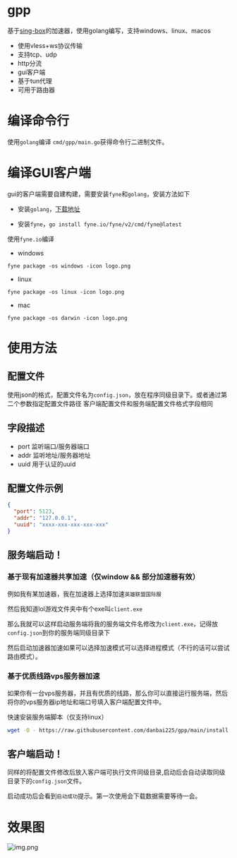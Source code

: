 # gpp

基于[sing-box](https://github.com/SagerNet/sing-box)的加速器，使用golang编写，支持windows、linux、macos

- 使用vless+ws协议传输
- 支持tcp、udp
- http分流
- gui客户端
- 基于tun代理
- 可用于路由器

# 编译命令行

使用`golang`编译 `cmd/gpp/main.go`获得命令行二进制文件。

# 编译GUI客户端

gui的客户端需要自建构建，需要安装`fyne`和`golang`，安装方法如下

- 安装`golang`，[下载地址](https://golang.org/dl/)

- 安装`fyne`，`go install fyne.io/fyne/v2/cmd/fyne@latest`

使用`fyne.io`编译

- windows
```
fyne package -os windows -icon logo.png
```
- linux
```
fyne package -os linux -icon logo.png
```
- mac
```
fyne package -os darwin -icon logo.png
```

# 使用方法

## 配置文件

使用json的格式，配置文件名为`config.json`，放在程序同级目录下。或者通过第二个参数指定配置文件路径
客户端配置文件和服务端配置文件格式字段相同

## 字段描述

- port 监听端口/服务器端口
- addr 监听地址/服务器地址
- uuid 用于认证的uuid

## 配置文件示例

```json
{
  "port": 5123,
  "addr": "127.0.0.1",
  "uuid": "xxxx-xxx-xxx-xxx-xxx"
}
```

## 服务端启动！

### 基于现有加速器共享加速（仅window && 部分加速器有效）

例如我有某加速器，我在加速器上选择加速`英雄联盟国际服`

然后我知道lol游戏文件夹中有个exe叫`client.exe`

那么我就可以这样启动服务端将我的服务端文件名修改为`client.exe`，记得放`config.json`到你的服务端同级目录下

然后启动加速器加速如果可以选择加速模式可以选择进程模式（不行的话可以尝试路由模式）。

### 基于优质线路vps服务器加速

如果你有一台vps服务器，并且有优质的线路，那么你可以直接运行服务端，然后将你的vps服务器ip地址和端口号填入客户端配置文件中。

快速安装服务端脚本（仅支持linux）

```bash
wget -O - https://raw.githubusercontent.com/danbai225/gpp/main/install.sh | bash
```

## 客户端启动！

同样的将配置文件修改后放入客户端可执行文件同级目录,启动后会自动读取同级目录下的`config.json`文件。

启动成功后会看到`启动成功`提示。第一次使用会下载数据需要等待一会。

# 效果图

![img.png](https://v2.cm/2023/11/13/6551d73019b36.png)